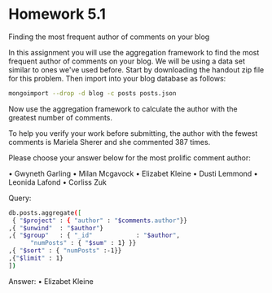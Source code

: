 # Homework 5.1

Finding the most frequent author of comments on your blog

In this assignment you will use the aggregation framework to find the most frequent author of comments on your blog. We will be using a data set similar to ones we've used before.
Start by downloading the handout zip file for this problem. Then import into your blog database as follows:

```bash
mongoimport --drop -d blog -c posts posts.json
```

Now use the aggregation framework to calculate the author with the greatest number of comments.

To help you verify your work before submitting, the author with the fewest comments is Mariela Sherer and she commented 387 times.

Please choose your answer below for the most prolific comment author:

• Gwyneth Garling
• Milan Mcgavock
• Elizabet Kleine
• Dusti Lemmond
• Leonida Lafond
• Corliss Zuk

Query:
```bash
db.posts.aggregate([
 { "$project" : { "author" : "$comments.author"}}
,{ "$unwind"  : "$author"}
,{ "$group"   : { "_id"            : "$author",
      "numPosts" : { "$sum" : 1} }}
,{ "$sort" : { "numPosts" :-1}}
,{"$limit" : 1}
])
```

Answer:
• Elizabet Kleine